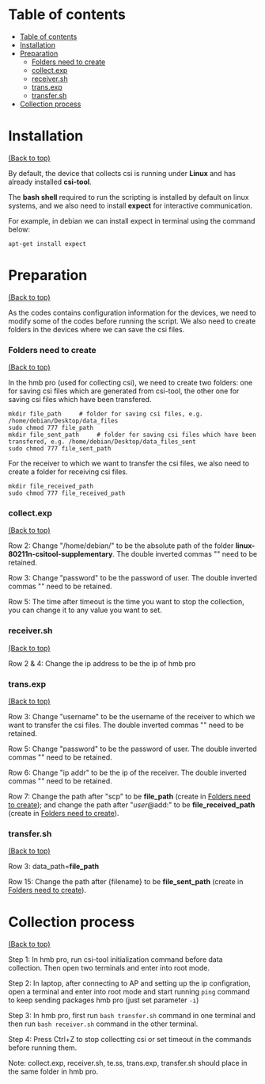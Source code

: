 # Table of contents

- [Table of contents](#table-of-contents)
- [Installation](#installation)
- [Preparation](#preparation)
    - [Folders need to create](#folders-need-to-create)
    - [collect.exp](#collect.exp)
    - [receiver.sh](#receiver.sh)
    - [trans.exp](#trans.exp)
    - [transfer.sh](#transfer.sh)
- [Collection process](#collection-process)


# Installation
[(Back to top)](#table-of-contents)

By default, the device that collects csi is running under **Linux** and has already installed **csi-tool**.

The **bash shell** required to run the scripting is installed by default on linux systems, and we also need to install **expect** for interactive communication.

For example, in debian we can install expect in terminal using the command below:

```apt-get install expect```

# Preparation
[(Back to top)](#table-of-contents)

As the codes contains configuration information for the devices, we need to modify some of the codes before running the script. We also need to create folders in the devices where we can save the csi files.

### Folders need to create
[(Back to top)](#table-of-contents)

In the hmb pro (used for collecting csi), we need to create two folders: one for saving csi files which are generated from csi-tool, the other one for saving csi files which have been transfered.

```
mkdir file_path     # folder for saving csi files, e.g. /home/debian/Desktop/data_files
sudo chmod 777 file_path
mkdir file_sent_path     # folder for saving csi files which have been transfered, e.g. /home/debian/Desktop/data_files_sent
sudo chmod 777 file_sent_path
```

For the receiver to which we want to transfer the csi files, we also need to create a folder for receiving csi files.

```
mkdir file_received_path
sudo chmod 777 file_received_path
```

### collect.exp
[(Back to top)](#table-of-contents)

Row 2: Change "/home/debian/" to be the absolute path of the folder **linux-80211n-csitool-supplementary**. The double inverted commas "" need to be retained.

Row 3: Change "password" to be the password of user. The double inverted commas "" need to be retained.

Row 5: The time after timeout is the time you want to stop the collection, you can change it to any value you want to set.

### receiver.sh
[(Back to top)](#table-of-contents)

Row 2 & 4: Change the ip address to be the ip of hmb pro

### trans.exp
[(Back to top)](#table-of-contents)

Row 3: Change "username" to be the username of the receiver to which we want to transfer the csi files. The double inverted commas "" need to be retained.

Row 5: Change "password" to be the password of user. The double inverted commas "" need to be retained.

Row 6: Change "ip addr" to be the ip of the receiver. The double inverted commas "" need to be retained.

Row 7: Change the path after "scp" to be **file_path** (create in [Folders need to create](#folders-need-to-create)); and change the path after "$user@$add:" to be **file_received_path** (create in [Folders need to create](#folders-need-to-create)).

### transfer.sh
[(Back to top)](#table-of-contents)

Row 3: data_path=**file_path**

Row 15: Change the path after {filename} to be **file_sent_path** (create in [Folders need to create](#folders-need-to-create)).

# Collection process
[(Back to top)](#table-of-contents)

Step 1: In hmb pro, run csi-tool initialization command before data collection. Then open two terminals and enter into root mode.

Step 2: In laptop, after connecting to AP and setting up the ip configration, open a terminal and enter into root mode and start running ```ping``` command to keep sending packages hmb pro (just set parameter ```-i```)

Step 3: In hmb pro, first run ```bash transfer.sh``` command in one terminal and then run ```bash receiver.sh``` command in the other terminal.

Step 4: Press Ctrl+Z to stop collectting csi or set timeout in the commands before running them. 

Note: collect.exp, receiver.sh, te.ss, trans.exp, transfer.sh should place in the same folder in hmb pro.